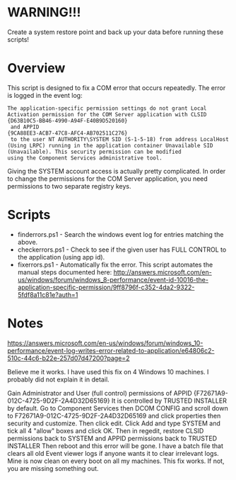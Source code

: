 # WARNING!!!

Create a system restore point and back up your data before running these scripts!

# Overview

This script is designed to fix a COM error that occurs repeatedly. The error is logged in the event log:

    The application-specific permission settings do not grant Local Activation permission for the COM Server application with CLSID
    {D63B10C5-BB46-4990-A94F-E40B9D520160}
     and APPID
    {9CA88EE3-ACB7-47C8-AFC4-AB702511C276}
     to the user NT AUTHORITY\SYSTEM SID (S-1-5-18) from address LocalHost (Using LRPC) running in the application container Unavailable SID (Unavailable). This security permission can be modified
    using the Component Services administrative tool.

Giving the SYSTEM account access is actually pretty complicated. In order to change the permissions for the COM Server application, you need permissions to two separate registry keys.
    
# Scripts

 - finderrors.ps1 - Search the windows event log for entries matching the above.
 - checkerrors.ps1 - Check to see if the given user has FULL CONTROL to the application (using app id).
 - fixerrors.ps1 - Automatically fix the error. This script automates the manual steps documented here:
http://answers.microsoft.com/en-us/windows/forum/windows_8-performance/event-id-10016-the-application-specific-permission/9ff8796f-c352-4da2-9322-5fdf8a11c81e?auth=1

# Notes

https://answers.microsoft.com/en-us/windows/forum/windows_10-performance/event-log-writes-error-related-to-application/e64806c2-510c-44c6-b22e-257d07d47200?page=2

  Believe me it works. I have used this fix on 4 Windows 10 machines. I probably did not explain it in detail.

  Gain Administrator and User (full control) permissions of APPID {F72671A9-012C-4725-9D2F-2A4D32D65169} It is controlled by TRUSTED INSTALLER by default.
  Go to Component Services then DCOM CONFIG and scroll down to F72671A9-012C-4725-9D2F-2A4D32D65169 and click properties then security and customize. Then click edit. Click Add and type SYSTEM and tick all 4 "allow" boxes and click OK.
  Then in regedit, restore CLSID permissions back to SYSTEM and APPID permissions back to TRUSTED INSTALLER
  Then reboot and this error will be gone.
  I have a batch file that clears all old Event viewer logs if anyone wants it to clear irrelevant logs.
  Mine is now clean on every boot on all my machines. This fix works. If not, you are missing something out.
